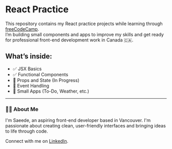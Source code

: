 # React Practice

This repository contains my React practice projects while learning through [freeCodeCamp](https://www.freecodecamp.org/learn/front-end-development-libraries/react/).  
I’m building small components and apps to improve my skills and get ready for professional front-end development work in Canada 🇨🇦.

## What’s inside:

- ✅ JSX Basics
- ✅ Functional Components
- 🔄 Props and State (In Progress)
- 🔄 Event Handling
- 🔄 Small Apps (To-Do, Weather, etc.)

---

### 🧑‍💻 About Me

I'm Saeede, an aspiring front-end developer based in Vancouver. I'm passionate about creating clean, user-friendly interfaces and bringing ideas to life through code.

Connect with me on [LinkedIn]([https://www.linkedin.com/in/saeede-azimi/]).
